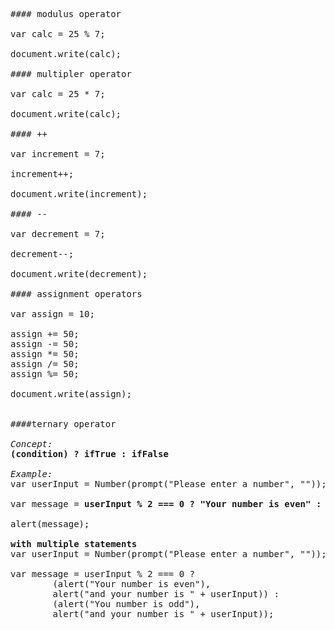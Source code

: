 <pre>

#### modulus operator

var calc = 25 % 7;

document.write(calc);

#### multipler operator

var calc = 25 * 7;

document.write(calc);

#### ++ 

var increment = 7;

increment++;

document.write(increment); 

#### --

var decrement = 7;

decrement--;

document.write(decrement); 

#### assignment operators

var assign = 10;

assign += 50;
assign -= 50;
assign *= 50;
assign /= 50;
assign %= 50;

document.write(assign); 


####ternary operator 

<em>Concept:</em>
<b>(condition) ? ifTrue : ifFalse</b> 

<em>Example:</em> 
var userInput = Number(prompt("Please enter a number", ""));

var message = <b>userInput % 2 === 0 ? "Your number is even" : "You number is odd";</b>

alert(message);

<b>with multiple statements</b>
var userInput = Number(prompt("Please enter a number", ""));

var message = userInput % 2 === 0 ? 
        (alert("Your number is even"), 
        alert("and your number is " + userInput)) : 
        (alert("You number is odd"), 
        alert("and your number is " + userInput));


</pre>

